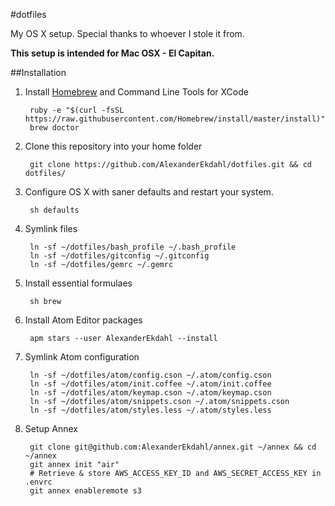 #dotfiles

My OS X setup. Special thanks to whoever I stole it from.

**This setup is intended for Mac OSX - El Capitan.**

##Installation

1. Install [Homebrew](http://mxcl.github.com/homebrew/) and Command Line Tools for XCode

        ruby -e "$(curl -fsSL https://raw.githubusercontent.com/Homebrew/install/master/install)"
        brew doctor

1. Clone this repository into your home folder

        git clone https://github.com/AlexanderEkdahl/dotfiles.git && cd dotfiles/

1. Configure OS X with saner defaults and restart your system.

        sh defaults

1. Symlink files

        ln -sf ~/dotfiles/bash_profile ~/.bash_profile
        ln -sf ~/dotfiles/gitconfig ~/.gitconfig
        ln -sf ~/dotfiles/gemrc ~/.gemrc

1. Install essential formulaes

        sh brew

1. Install Atom Editor packages

        apm stars --user AlexanderEkdahl --install

1. Symlink Atom configuration

        ln -sf ~/dotfiles/atom/config.cson ~/.atom/config.cson
        ln -sf ~/dotfiles/atom/init.coffee ~/.atom/init.coffee
        ln -sf ~/dotfiles/atom/keymap.cson ~/.atom/keymap.cson
        ln -sf ~/dotfiles/atom/snippets.cson ~/.atom/snippets.cson
        ln -sf ~/dotfiles/atom/styles.less ~/.atom/styles.less

1. Setup Annex

        git clone git@github.com:AlexanderEkdahl/annex.git ~/annex && cd ~/annex
        git annex init "air"
        # Retrieve & store AWS_ACCESS_KEY_ID and AWS_SECRET_ACCESS_KEY in .envrc
        git annex enableremote s3
